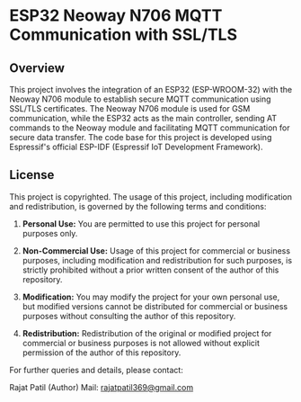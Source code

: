# ESP32 Neoway N706 MQTT Communication with SSL/TLS


## Overview

This project involves the integration of an ESP32 (ESP-WROOM-32) with the Neoway N706 module to establish secure MQTT communication using SSL/TLS certificates. The Neoway N706 module is used for GSM communication, while the ESP32 acts as the main controller, sending AT commands to the Neoway module and facilitating MQTT communication for secure data transfer.
The code base for this project is developed using Espressif's official ESP-IDF (Espressif IoT Development Framework).


## License

This project is copyrighted. The usage of this project, including modification and redistribution, is governed by the following terms and conditions:

1. **Personal Use:** You are permitted to use this project for personal purposes only.

2. **Non-Commercial Use:** Usage of this project for commercial or business purposes, including modification and redistribution for such purposes, is strictly prohibited without a prior written consent of the author  of this repository.

3. **Modification:** You may modify the project for your own personal use, but modified versions cannot be distributed for commercial or business purposes without consulting the author of this repository.

4. **Redistribution:** Redistribution of the original or modified project for commercial or business purposes is not allowed without explicit permission of the author of this repository.

For further queries and details, please contact:

Rajat Patil (Author)
Mail: rajatpatil369@gmail.com
